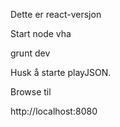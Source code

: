 Dette er react-versjon

Start node vha

grunt dev

Husk å starte playJSON.

Browse til

http://localhost:8080
